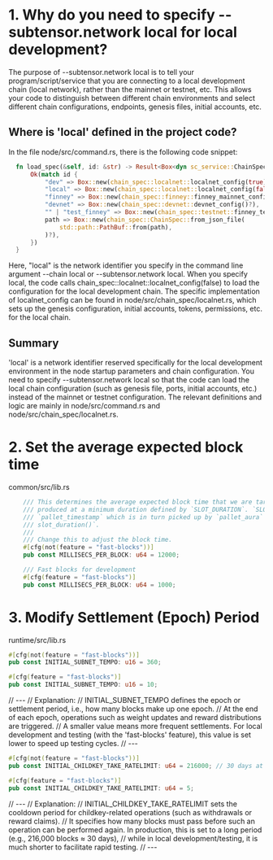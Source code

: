 # 1. Why do you need to specify --subtensor.network local for local development?
The purpose of --subtensor.network local is to tell your program/script/service that you are connecting to a local development chain (local network), rather than the mainnet or testnet, etc.
This allows your code to distinguish between different chain environments and select different chain configurations, endpoints, genesis files, initial accounts, etc.

## Where is 'local' defined in the project code?
In the file node/src/command.rs, there is the following code snippet:
```rust
  fn load_spec(&self, id: &str) -> Result<Box<dyn sc_service::ChainSpec>, String> {
      Ok(match id {
          "dev" => Box::new(chain_spec::localnet::localnet_config(true)?),
          "local" => Box::new(chain_spec::localnet::localnet_config(false)?),
          "finney" => Box::new(chain_spec::finney::finney_mainnet_config()?),
          "devnet" => Box::new(chain_spec::devnet::devnet_config()?),
          "" | "test_finney" => Box::new(chain_spec::testnet::finney_testnet_config()?),
          path => Box::new(chain_spec::ChainSpec::from_json_file(
              std::path::PathBuf::from(path),
          )?),
      })
  }
```
Here, "local" is the network identifier you specify in the command line argument --chain local or --subtensor.network local. When you specify local, the code calls chain_spec::localnet::localnet_config(false) to load the configuration for the local development chain.
The specific implementation of localnet_config can be found in node/src/chain_spec/localnet.rs, which sets up the genesis configuration, initial accounts, tokens, permissions, etc. for the local chain.

## Summary
'local' is a network identifier reserved specifically for the local development environment in the node startup parameters and chain configuration.
You need to specify --subtensor.network local so that the code can load the local chain configuration (such as genesis file, ports, initial accounts, etc.) instead of the mainnet or testnet configuration.
The relevant definitions and logic are mainly in node/src/command.rs and node/src/chain_spec/localnet.rs.

# 2. Set the average expected block time
 common/src/lib.rs
```rust
    /// This determines the average expected block time that we are targeting. Blocks will be
    /// produced at a minimum duration defined by `SLOT_DURATION`. `SLOT_DURATION` is picked up by
    /// `pallet_timestamp` which is in turn picked up by `pallet_aura` to implement `fn
    /// slot_duration()`.
    ///
    /// Change this to adjust the block time.
    #[cfg(not(feature = "fast-blocks"))]
    pub const MILLISECS_PER_BLOCK: u64 = 12000;

    /// Fast blocks for development
    #[cfg(feature = "fast-blocks")]
    pub const MILLISECS_PER_BLOCK: u64 = 1000;
```

# 3. Modify Settlement (Epoch) Period
 runtime/src/lib.rs
```rust
#[cfg(not(feature = "fast-blocks"))]
pub const INITIAL_SUBNET_TEMPO: u16 = 360;

#[cfg(feature = "fast-blocks")]
pub const INITIAL_SUBNET_TEMPO: u16 = 10;
```

// ---
// Explanation:
// INITIAL_SUBNET_TEMPO defines the epoch or settlement period, i.e., how many blocks make up one epoch. 
// At the end of each epoch, operations such as weight updates and reward distributions are triggered. 
// A smaller value means more frequent settlements. For local development and testing (with the 'fast-blocks' feature), this value is set lower to speed up testing cycles.
// ---
```rust
#[cfg(not(feature = "fast-blocks"))]
pub const INITIAL_CHILDKEY_TAKE_RATELIMIT: u64 = 216000; // 30 days at 12 seconds per block

#[cfg(feature = "fast-blocks")]
pub const INITIAL_CHILDKEY_TAKE_RATELIMIT: u64 = 5;
```
// ---
// Explanation:
// INITIAL_CHILDKEY_TAKE_RATELIMIT sets the cooldown period for childkey-related operations (such as withdrawals or reward claims).
// It specifies how many blocks must pass before such an operation can be performed again. In production, this is set to a long period (e.g., 216,000 blocks ≈ 30 days),
// while in local development/testing, it is much shorter to facilitate rapid testing.
// ---